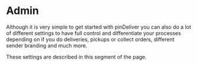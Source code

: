 # Admin

Although it is very simple to get started with pinDeliver you can also do a lot of different settings to have full control and differentiate your processes depending on if you do deliveries, pickups or collect orders, different sender branding and much more.

These settings are described in this segment of the page.

